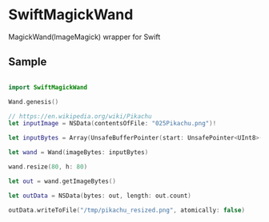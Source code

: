 # SwiftMagickWand

MagickWand(ImageMagick) wrapper for Swift


## Sample
```swift

import SwiftMagickWand

Wand.genesis()

// https://en.wikipedia.org/wiki/Pikachu
let inputImage = NSData(contentsOfFile: "025Pikachu.png")!

let inputBytes = Array(UnsafeBufferPointer(start: UnsafePointer<UInt8>(inputImage.bytes), count: inputImage.length))

let wand = Wand(imageBytes: inputBytes)

wand.resize(80, h: 80)

let out = wand.getImageBytes()

let outData = NSData(bytes: out, length: out.count)

outData.writeToFile("/tmp/pikachu_resized.png", atomically: false)


```